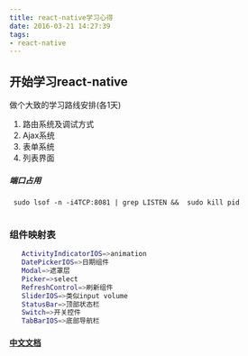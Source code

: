 ```yaml
---
title: react-native学习心得
date: 2016-03-21 14:27:39
tags: 
- react-native
---
```


## 开始学习react-native
做个大致的学习路线安排(各1天)
1. 路由系统及调试方式
2. Ajax系统
3. 表单系统
4. 列表界面

##### 端口占用
```
 sudo lsof -n -i4TCP:8081 | grep LISTEN &&  sudo kill pid
 
```

### 组件映射表
```bash
   ActivityIndicatorIOS=>animation
   DatePickerIOS=>日期组件
   Modal=>遮罩层
   Picker=>select
   RefreshControl=>刷新组件
   SliderIOS=>类似input volume
   StatusBar=>顶部状态栏
   Switch=>开关控件
   TabBarIOS=>底部导航栏

```

#### [中文文档](http://reactnative.cn/docs/0.21/getting-started.html)
